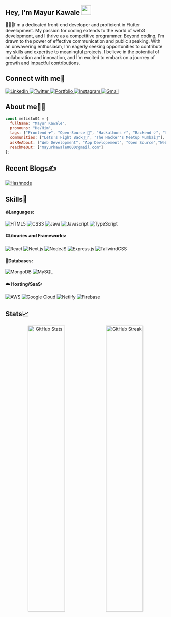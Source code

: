 <!-- Short Introduction -->
<h2 align="left">Hey, I'm Mayur Kawale <img src="https://raw.githubusercontent.com/aemmadi/aemmadi/master/wave.gif" width="30"/></h2>

<p>👨🏻‍💻I'm a dedicated front-end developer and proficient in Flutter development. My passion for coding extends to the world of web3 development, and I thrive as a competitive programmer. Beyond coding, I'm drawn to the power of effective communication and public speaking. With an unwavering enthusiasm, I'm eagerly seeking opportunities to contribute my skills and expertise to meaningful projects. I believe in the potential of collaboration and innovation, and I'm excited to embark on a journey of growth and impactful contributions.</p>
<!-- Socials Links -->


<h2 align="left">Connect with me🤝</h2>
<div align="left">
  <a href="https://www.linkedin.com/in/mayur-kawale-15a2b2250/" target="_blank">
    <img alt="LinkedIn" src="https://img.shields.io/badge/linkedin-%230077B5.svg?style=for-the-badge&logo=linkedin&logoColor=white"/>
  </a>
  <a href="https://twitter.com/mayurk_04" target="_blank">
    <img alt="Twitter" src="https://img.shields.io/badge/Twitter-%231DA1F2.svg?style=for-the-badge&logo=Twitter&logoColor=white"/>
  </a>
  <a href="https://mefisto04.github.io/Portfolio_Updated/" target="_blank">
    <img alt="Portfolio" src="https://img.shields.io/badge/Portfolio-%23000000.svg?style=for-the-badge&logo=firefox&logoColor=#FF7139"/>
  </a>
  <a href="https://www.instagram.com/_mayur.kawale_/" target="_blank">
    <img alt="Instagram" src="https://img.shields.io/badge/Instagram-%23E4405F.svg?style=for-the-badge&logo=Instagram&logoColor=white"/>
  </a>
  <a href="mailto:mayurkawale0000.wor@gmail.com" target="_blank">
    <img alt="Gmail" src="https://img.shields.io/badge/Gmail-D14836?style=for-the-badge&logo=gmail&logoColor=white"/>
  </a>
</div>

<!-- About Me -->
<h2 align="left">About me👨‍💻</h2>

```JavaScript
const mefisto04 = {
  fullName: "Mayur Kawale",
  pronouns: "He/Him",
  tags: ["Frontend ❤️", "Open-Source 🚀", "Hackathons ⚡", "Backend 💡", "Public Speaking 🙌", "Communities 🎯"],
  communities: ["Lets's Fight Back👨‍🎓", "The Hacker's Meetup Mumbai💜"],
  askMeAbout: ["Web Development", "App Devlopement", "Open Source","Web3 FrameWork"],
  reachMeOut: ["mayurkawale0000@gmail.com"]
};
```

<!-- Blogs Links -->
<h2 align="left">Recent Blogs✍️</h2>
<div align="left">
  <a href="https://hashnode.com/@mayurk04" target="_blank">
    <img alt="Hashnode" src="https://img.shields.io/badge/Hashnode-2962FF?style=for-the-badge&logo=hashnode&logoColor=white"/>
  </a>
</div>



<!-- Skills Section -->
<h2 align="left">Skills🚀</h2>

<!-- Languages -->
#### 🔥Languages:
<div>
  <img alt="HTML5" src="https://img.shields.io/badge/html5-%23E34F26.svg?style=for-the-badge&logo=html5&logoColor=white" />
  <img alt="CSS3" src="https://img.shields.io/badge/css3-%231572B6.svg?style=for-the-badge&logo=css3&logoColor=white" />	
  <img alt="Java" src="https://img.shields.io/badge/java-%23ED8B00.svg?style=for-the-badge&logo=java&logoColor=white"/>
  <img alt="Javascript" src="https://img.shields.io/badge/javascript-%23323330.svg?style=for-the-badge&logo=javascript&logoColor=%23F7DF1E"/>	
  <img alt="TypeScript" src="https://img.shields.io/badge/typescript-%23007ACC.svg?style=for-the-badge&logo=typescript&logoColor=white"/>
</div>

<!-- Libraries and Frameworks -->
#### ⛓️Libraries and Frameworks:
<div>
  <img alt="React" src="https://img.shields.io/badge/react-%2320232a.svg?style=for-the-badge&logo=react&logoColor=%2361DAFB"/>
  <img alt="Next.js" src="https://img.shields.io/badge/Next-black?style=for-the-badge&logo=next.js&logoColor=white"/>
  <img alt="NodeJS" src="https://img.shields.io/badge/node.js-6DA55F?style=for-the-badge&logo=node.js&logoColor=white"/>
  <img alt="Express.js" src="https://img.shields.io/badge/express.js-%23404d59.svg?style=for-the-badge&logo=express&logoColor=%2361DAFB"/>
  <img alt="TailwindCSS" src="https://img.shields.io/badge/tailwindcss-%2338B2AC.svg?style=for-the-badge&logo=tailwind-css&logoColor=white"/>
</div>

<!-- Databases -->
#### 🧵Databases:
<div>
  <img alt="MongoDB" src="https://img.shields.io/badge/MongoDB-%234ea94b.svg?style=for-the-badge&logo=mongodb&logoColor=white"/>
  <img alt="MySQL" src="https://img.shields.io/badge/mysql-%2300f.svg?style=for-the-badge&logo=mysql&logoColor=white"/>
</div>

<!-- Hosting/SaaS -->
#### ☁️ Hosting/SaaS:
<div>
  <img alt="AWS" src="https://img.shields.io/badge/AWS-%23FF9900.svg?style=for-the-badge&logo=amazon-aws&logoColor=white"/>
  <img alt="Google Cloud" src="https://img.shields.io/badge/GoogleCloud-%234285F4.svg?style=for-the-badge&logo=google-cloud&logoColor=white"/>	
  <img alt="Netlify" src="https://img.shields.io/badge/netlify-%23000000.svg?style=for-the-badge&logo=netlify&logoColor=#00C7B7"/>
  <img alt="Firebase" src="https://img.shields.io/badge/firebase-%23039BE5.svg?style=for-the-badge&logo=firebase"/>
</div>


<!-- GitHub Stats -->
<div>
  <h2>Stats📈</h2>

  <p align="center">
    <img width="48%" src="https://github-readme-stats.vercel.app/api?username=Mefisto04&show_icons=true&theme=tokyonight" alt="GitHub Stats" />
    <img width="48%" src="https://github-readme-streak-stats.herokuapp.com/?user=Mefisto04&theme=tokyonight" alt="GitHub Streak" />
  </p>
</div>

<!-- END -->

